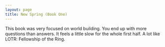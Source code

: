 ```yaml
---
layout: page
title: New Spring (Book One)
---
```

<div class="card-text">
This book was very focused on world building. You end up with more questions than answers. It feels a little slow for the whole first half. A lot like LOTR: Fellowship of the Ring.
</div>

